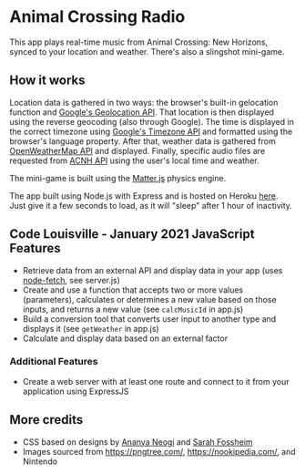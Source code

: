 # Animal Crossing Radio

This app plays real-time music from Animal Crossing: New Horizons, synced to your location and weather. There's also a slingshot mini-game.

## How it works

Location data is gathered in two ways: the browser's built-in gelocation function and [Google's Geolocation API](https://developers.google.com/maps/documentation/geolocation/overview). That location is then displayed using the reverse geocoding (also through Google). The time is displayed in the correct timezone using [Google's Timezone API](https://developers.google.com/maps/documentation/timezone/overview) and formatted using the browser's language property. After that, weather data is gathered from [OpenWeatherMap API](https://openweathermap.org/api) and displayed. Finally, specific audio files are requested from [ACNH API](http://acnhapi.com/) using the user's local time and weather.

The mini-game is built using the [Matter.js](https://brm.io/matter-js/) physics engine.

The app built using Node.js with Express and is hosted on Heroku [here](https://animal-crossing-radio.herokuapp.com/). Just give it a few seconds to load, as it will "sleep" after 1 hour of inactivity.

## Code Louisville - January 2021 JavaScript Features
- Retrieve data from an external API and display data in your app (uses [node-fetch](https://www.npmjs.com/package/node-fetch), see server.js)
- Create and use a function that accepts two or more values (parameters), calculates or determines a new value based on those inputs, and returns a new value (see `calcMusicId` in app.js)
- Build a conversion tool that converts user input to another type and displays it (see `getWeather` in app.js)
- Calculate and display data based on an external factor

### Additional Features
- Create a web server with at least one route and connect to it from your application using ExpressJS

## More credits
- CSS based on designs by [Ananya Neogi](https://codepen.io/ananyaneogi/pen/Bgozrz) and [Sarah Fossheim](https://codepen.io/fossheim/pen/RwPeVKG)
- Images sourced from https://pngtree.com/, https://nookipedia.com/, and Nintendo

